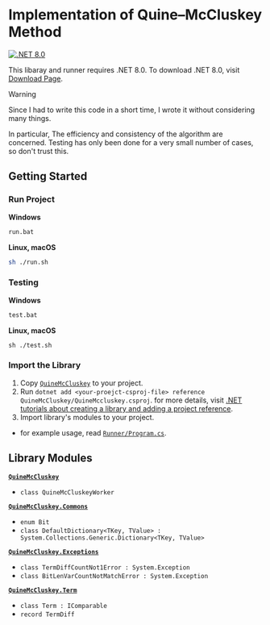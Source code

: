 # Implementation of Quine–McCluskey Method
[![.NET 8.0](https://img.shields.io/badge/.NET-8.0-512bd4?logo=dotnet)](#)

This libaray and runner requires .NET 8.0. To download .NET 8.0, visit [Download Page](https://dotnet.microsoft.com/en-us/download).

> [!warning]  
> Since I had to write this code in a short time, I wrote it without considering many things.  
>
> In particular, The efficiency and consistency of the algorithm are concerned. Testing has only been done for a very small number of cases, so don't trust this.

## Getting Started

### Run Project
**Windows**  
```bat
run.bat
```

**Linux, macOS**  
```sh
sh ./run.sh
```

### Testing
**Windows**
```bat
test.bat
```

**Linux, macOS**
```
sh ./test.sh
```

### Import the Library

1. Copy [`QuineMcCluskey`](./QuineMcCluskey/) to your project.
2. Run `dotnet add <your-proejct-csproj-file> reference QuineMcCluskey/QuineMccluskey.csproj`. for more details, visit [.NET tutorials about creating a library and adding a project reference](https://learn.microsoft.com/en-us/dotnet/core/tutorials/library-with-visual-studio-code).
3. Import library's modules to your project.

* for example usage, read [`Runner/Program.cs`](./Runner/Program.cs).

## Library Modules
[**`QuineMcCluskey`**](./QuineMcCluskey/)  
* `class QuineMcCluskeyWorker`

[**`QuineMcCluskey.Commons`**](./QuineMcCluskey/Commons/)  
* `enum Bit`
* `class DefaultDictionary<TKey, TValue> : System.Collections.Generic.Dictionary<TKey, TValue>`

[**`QuineMcCluskey.Exceptions`**](./QuineMcCluskey/Exceptions/)  
* `class TermDiffCountNot1Error : System.Exception`
* `class BitLenVarCountNotMatchError : System.Exception`

[**`QuineMcCluskey.Term`**](./QuineMcCluskey/Term/)  
* `class Term : IComparable`
* `record TermDiff`
